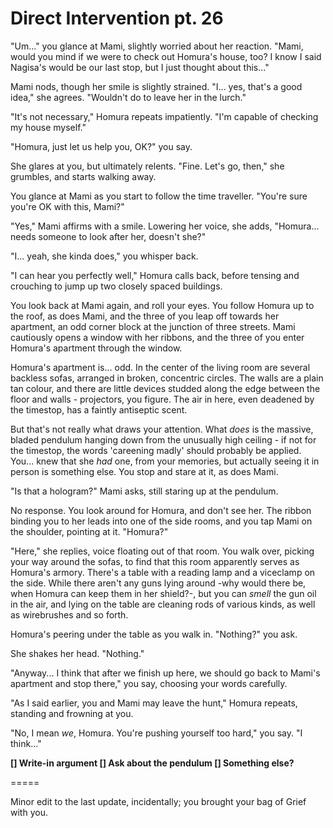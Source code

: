 # Direct Intervention pt. 26

"Um..." you glance at Mami, slightly worried about her reaction. "Mami, would you mind if we were to check out Homura's house, too? I know I said Nagisa's would be our last stop, but I just thought about this..."

Mami nods, though her smile is slightly strained. "I... yes, that's a good idea," she agrees. "Wouldn't do to leave her in the lurch."

"It's not necessary," Homura repeats impatiently. "I'm capable of checking my house myself."

"Homura, just let us help you, OK?" you say.

She glares at you, but ultimately relents. "Fine. Let's go, then," she grumbles, and starts walking away.

You glance at Mami as you start to follow the time traveller. "You're sure you're OK with this, Mami?"

"Yes," Mami affirms with a smile. Lowering her voice, she adds, "Homura... needs someone to look after her, doesn't she?"

"I... yeah, she kinda does," you whisper back.

"I can hear you perfectly well," Homura calls back, before tensing and crouching to jump up two closely spaced buildings.

You look back at Mami again, and roll your eyes. You follow Homura up to the roof, as does Mami, and the three of you leap off towards her apartment, an odd corner block at the junction of three streets. Mami cautiously opens a window with her ribbons, and the three of you enter Homura's apartment through the window.

Homura's apartment is... odd. In the center of the living room are several backless sofas, arranged in broken, concentric circles. The walls are a plain tan colour, and there are little devices studded along the edge between the floor and walls - projectors, you figure. The air in here, even deadened by the timestop, has a faintly antiseptic scent.

But that's not really what draws your attention. What *does* is the massive, bladed pendulum hanging down from the unusually high ceiling - if not for the timestop, the words 'careening madly' should probably be applied. You... knew that she *had* one, from your memories, but actually seeing it in person is something else. You stop and stare at it, as does Mami.

"Is that a hologram?" Mami asks, still staring up at the pendulum.

No response. You look around for Homura, and don't see her. The ribbon binding you to her leads into one of the side rooms, and you tap Mami on the shoulder, pointing at it. "Homura?"

"Here," she replies, voice floating out of that room. You walk over, picking your way around the sofas, to find that this room apparently serves as Homura's armory. There's a table with a reading lamp and a viceclamp on the side. While there aren't any guns lying around -why would there be, when Homura can keep them in her shield?-, but you can *smell* the gun oil in the air, and lying on the table are cleaning rods of various kinds, as well as wirebrushes and so forth.

Homura's peering under the table as you walk in. "Nothing?" you ask.

She shakes her head. "Nothing."

"Anyway... I think that after we finish up here, we should go back to Mami's apartment and stop there," you say, choosing your words carefully.

"As I said earlier, you and Mami may leave the hunt," Homura repeats, standing and frowning at you.

"No, I mean *we*, Homura. You're pushing yourself too hard," you say. "I think..."

**\[] Write-in argument
\[] Ask about the pendulum
\[] Something else?**

\=====​

Minor edit to the last update, incidentally; you brought your bag of Grief with you.
